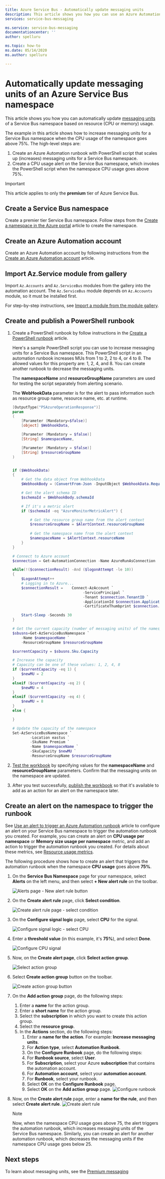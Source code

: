 ```yaml
---
title: Azure Service Bus - Automatically update messaging units 
description: This article shows you how you can use an Azure Automation runbook to automatically update messaging units of a Service Bus namespace.
services: service-bus-messaging

ms.service: service-bus-messaging
documentationcenter: ''
author: spelluru

ms.topic: how-to
ms.date: 05/14/2020
ms.author: spelluru

---
```


# Automatically update messaging units of an Azure Service Bus namespace 
This article shows you how you can automatically update [messaging units](service-bus-premium-messaging.md) of a Service Bus namespace based on resource (CPU or memory) usage. 

The example in this article shows how to increase messaging units for a Service Bus namespace when the CPU usage of the namespace goes above 75%. The high-level steps are:

1. Create an Azure Automation runbook with PowerShell script that scales up (increases) messaging units for a Service Bus namespace. 
2. Create a CPU usage alert on the Service Bus namespace, which invokes the PowerShell script when the namespace CPU usage goes above 75%. 

> [!IMPORTANT]
> This article applies to only the **premium** tier of Azure Service Bus. 


## Create a Service Bus namespace
Create a premier tier Service Bus namespace. Follow steps from the [Create a namespace in the Azure portal](service-bus-quickstart-portal.md#create-a-namespace-in-the-azure-portal) article to create the namespace. 

## Create an Azure Automation account
Create an Azure Automation account by following instructions from the [Create an Azure Automation account](../automation/automation-quickstart-create-account.md) article. 

## Import Az.Service module from gallery
Import `Az.Accounts` and `Az.ServiceBus` modules from the gallery into the automation account. The `Az.ServiceBus` module depends on `Az.Accounts` module, so it must be installed first. 

For step-by-step instructions, see [Import a module from the module gallery](../automation/automation-runbook-gallery.md#import-a-module-from-the-module-gallery-with-the-azure-portal).

## Create and publish a PowerShell runbook

1. Create a PowerShell runbook by follow instructions in the [Create a PowerShell runbook](../automation/automation-quickstart-create-runbook.md) article. 

    Here's a sample PowerShell script you can use to increase messaging units for a Service Bus namespace. This PowerShell script in an automation runbook increases MUs from 1 to 2, 2 to 4, or 4 to 8. The allowed values for this property are: 1, 2, 4, and 8. You can create another runbook to decrease the messaging units.

    The **namespaceName** and **resourceGroupName** parameters are used for testing the script separately from alerting scenario. 
    
    The **WebHookData** parameter is for the alert to pass information such as resource group name, resource name, etc. at runtime. 

    ```powershell
    [OutputType("PSAzureOperationResponse")]
    param
    (
        [Parameter (Mandatory=$false)]
        [object] $WebhookData,
    
        [Parameter (Mandatory = $false)]
        [String] $namespaceName,
    
        [Parameter (Mandatory = $false)]
        [String] $resourceGroupName
    )
    
    
    if ($WebhookData)
    {
        # Get the data object from WebhookData
        $WebhookBody = (ConvertFrom-Json -InputObject $WebhookData.RequestBody)
    
        # Get the alert schema ID
        $schemaId = $WebhookBody.schemaId

        # If it's a metric alert
        if ($schemaId -eq "AzureMonitorMetricAlert") {

            # Get the resource group name from the alert context
            $resourceGroupName = $AlertContext.resourceGroupName
            
            # Get the namespace name from the alert context
            $namespaceName = $AlertContext.resourceName
        }
    }
    
    # Connect to Azure account
    $connection = Get-AutomationConnection -Name AzureRunAsConnection
    
    while(!($connectionResult) -And ($logonAttempt -le 10))
    {
        $LogonAttempt++
        # Logging in to Azure...
        $connectionResult =    Connect-AzAccount `
                                    -ServicePrincipal `
                                    -Tenant $connection.TenantID `
                                    -ApplicationId $connection.ApplicationID `
                                    -CertificateThumbprint $connection.CertificateThumbprint
    
        Start-Sleep -Seconds 30
    }
    
    # Get the current capacity (number of messaging units) of the namespace
    $sbusns=Get-AzServiceBusNamespace `
        -Name $namespaceName `
        -ResourceGroupName $resourceGroupName
    
    $currentCapacity = $sbusns.Sku.Capacity
    
    # Increase the capacity
    # Capacity can be one of these values: 1, 2, 4, 8
    if ($currentCapacity -eq 1) {
        $newMU = 2
    }
    elseif ($currentCapacity -eq 2) {
        $newMU = 4
    }
    elseif ($currentCapacity -eq 4) {
        $newMU = 8    
    }
    else {
    
    }
    
    # Update the capacity of the namespace
    Set-AzServiceBusNamespace `
            -Location eastus `
            -SkuName Premium `
            -Name $namespaceName `
            -SkuCapacity $newMU `
            -ResourceGroupName $resourceGroupName

    ```
2. [Test the workbook](../automation/manage-runbooks.md#test-a-runbook) by specifying values for the **namespaceName** and **resourceGroupName** parameters. Confirm that the messaging units on the namespace are updated. 
3. After you test successfully, [publish the workbook](..//automation/manage-runbooks.md#publish-a-runbook) so that it's available to add as an action for an alert on the namespace later. 

## Create an alert on the namespace to trigger the runbook
See [Use an alert to trigger an Azure Automation runbook](../automation/automation-create-alert-triggered-runbook.md) article to configure an alert on your Service Bus namespace to trigger the automation runbook you created. For example, you can create an alert on **CPU usage per namespace** or **Memory size usage per namespace** metric, and add an action to trigger the automation runbook you created. For details about these metrics, see [Resource usage metrics](service-bus-metrics-azure-monitor.md#resource-usage-metrics).

The following procedure shows how to create an alert that triggers the automation runbook when the namespace **CPU usage** goes above **75%**.

1. On the **Service Bus Namespace** page for your namespace, select **Alerts** on the left menu, and then select **+ New alert rule** on the toolbar. 
    
    ![Alerts page - New alert rule button](./media/automate-update-messaging-units/alerts-page.png)
2. On the **Create alert rule** page, click **Select condition**. 

    ![Create alert rule page - select condition](./media/automate-update-messaging-units/alert-rule-select-condition.png) 
3. On the **Configure signal logic** page, select **CPU** for the signal. 

    ![Configure signal logic - select CPU](./media/automate-update-messaging-units/configure-signal-logic.png)
4. Enter a **threshold value** (in this example, it's **75%**), and select **Done**. 

    ![Configure CPU signal](./media/automate-update-messaging-units/cpu-signal-configuration.png)
5. Now, on the **Create alert page**, click **Select action group**.
    
    ![Select action group](./media/automate-update-messaging-units/select-action-group-button.png)
6. Select **Create action group** button on the toolbar. 

    ![Create action group button](./media/automate-update-messaging-units/create-action-group-button.png)
7. On the **Add action group** page, do the following steps:
    1. Enter a **name** for the action group. 
    2. Enter a **short name** for the action group.
    3. Select the **subscription**  in which you want to create this action group.
    4. Select the **resource group**. 
    5. In the **Actions** section, do the following steps:
        1. Enter a **name for the action**. For example: **Increase messaging units**. 
        2. For **Action type**, select **Automation Runbook**. 
        3. On the **Configure Runbook** page, do the following steps:
        1. For **Runbook source**, select **User**. 
        2. For **Subscription**, select your Azure **subscription** that contains the automation account. 
        3. For **Automation account**, select your **automation account**.
        4. For **Runbook**, select your runbook. 
        5. Select **OK** on the **Configure Runbook** page. 
        6. Select **OK** on the **Add action group** page. 
            ![Configure runbook](./media/automate-update-messaging-units/configure-runbook.png)
5. Now, on the **Create alert rule** page, enter a **name for the rule**, and then select **Create alert rule**. 
    ![Create alert rule](./media/automate-update-messaging-units/create-alert-rule.png)

    > [!NOTE]
    > Now, when the namespace CPU usage goes above 75, the alert triggers the automation runbook, which increases messaging units of the Service Bus namespace. Similarly, you can create an alert for another automation runbook, which decreases the messaging units if the namespace CPU usage goes below 25. 

## Next steps
To learn about messaging units, see the [Premium messaging](service-bus-premium-messaging.md)